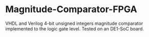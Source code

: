 # Magnitude-Comparator-FPGA
VHDL and Verilog 4-bit unsigned integers magnitude comparator implemented to the logic gate level. Tested on an DE1-SoC board.
